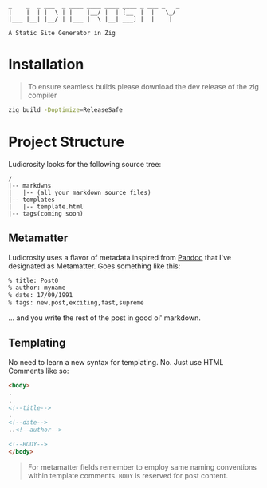  ```
_    _  _ ___  _ ____ ____ ____ ____ _ ___ _   _ 
|    |  | |  \ | |    |__/ |  | [__  |  |   \_/  
|___ |__| |__/ | |___ |  \ |__| ___] |  |    |   

A Static Site Generator in Zig
 ```

# Installation

> To ensure seamless builds please download the dev release of the zig compiler

```bash
zig build -Doptimize=ReleaseSafe
```

# Project Structure
Ludicrosity looks for the following source tree:

```
/
|-- markdwns
|   |-- (all your markdown source files)
|-- templates
|   |-- template.html
|-- tags(coming soon)
```

## Metamatter
Ludicrosity uses a flavor of metadata inspired from [Pandoc](https://pandoc.org/) that I've designated as Metamatter. Goes something like this:

```md
% title: Post0
% author: myname
% date: 17/09/1991
% tags: new,post,exciting,fast,supreme
```

... and you write the rest of the post in good ol' markdown.

## Templating
No need to learn a new syntax for templating. No. Just use HTML Comments like so:

```html
<body>
.
.
<!--title-->
.
<!--date-->
..<!--author-->

<!--BODY-->
</body>
```

>  For metamatter fields remember to employ same naming conventions within template comments. `BODY` is reserved for post content.
